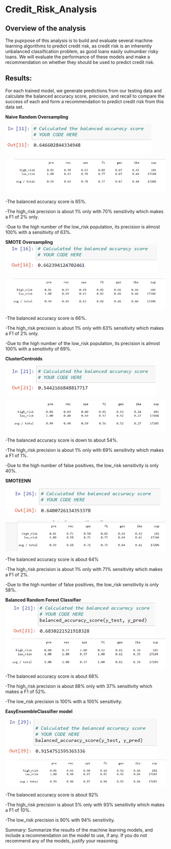 # Credit_Risk_Analysis

## Overview of the analysis

The puprpose of this analysis is to build and evaluate several machine learning algorithms to predict credit risk, as credit risk is an inherently unbalanced classification problem, as good loans easily outnumber risky loans. We will evaluate the performance of these models and make a recommendation on whether they should be used to predict credit risk.

## Results:
For each trained model, we generate predictions from our testing data and calculate the balanced accuracy score, precision, and recall to compare the success of each and form a recommendation to predict credit risk from this data set.

**Naive Random Oversampling**

![pic1](https://github.com/Klubbers0/Credit_Risk_Analysis/blob/96d031bf2edfeccbbb5c028f35423bf76e6b7cca/Resources/naiverandombalancedacc.PNG)

![pic2](https://github.com/Klubbers0/Credit_Risk_Analysis/blob/96d031bf2edfeccbbb5c028f35423bf76e6b7cca/Resources/naive2.PNG)

-The balanced accuracy score is 65%.

-The high_risk precision is about 1% only with 70% sensitivity which makes a F1 of 2% only.

-Due to the high number of the low_risk population, its precision is almost 100% with a sensitivity of 63%.

**SMOTE Oversampling**
![pic3](https://github.com/Klubbers0/Credit_Risk_Analysis/blob/96d031bf2edfeccbbb5c028f35423bf76e6b7cca/Resources/smotebalancedacc.PNG)

![pic4](https://github.com/Klubbers0/Credit_Risk_Analysis/blob/96d031bf2edfeccbbb5c028f35423bf76e6b7cca/Resources/smote2.PNG)

-The balanced accuracy score is 66%.

-The high_risk precision is about 1% only with 63% sensitivity which makes a F1 of 2% only.

-Due to the high number of the low_risk population, its precision is almost 100% with a sensitivity of 69%.

**ClusterCentroids**

![pic5](https://github.com/Klubbers0/Credit_Risk_Analysis/blob/96d031bf2edfeccbbb5c028f35423bf76e6b7cca/Resources/cluster%20centroidbalancacc.PNG)

![pic6](https://github.com/Klubbers0/Credit_Risk_Analysis/blob/96d031bf2edfeccbbb5c028f35423bf76e6b7cca/Resources/clustercent2.PNG)

-The balanced accuracy score is down to about 54%.

-The high_risk precision is about 1% only with 69% sensitivity which makes a F1 of 1%.

-Due to the high number of false positives, the low_risk sensitivity is only 40%.


**SMOTEENN**

![pic7](https://github.com/Klubbers0/Credit_Risk_Analysis/blob/96d031bf2edfeccbbb5c028f35423bf76e6b7cca/Resources/smoteennbalaccscore.PNG)

![pic8](https://github.com/Klubbers0/Credit_Risk_Analysis/blob/96d031bf2edfeccbbb5c028f35423bf76e6b7cca/Resources/smoteen2.PNG)

-The balanced accuracy score is about 64%

-The high_risk precision is about 1% only with 71% sensitivity which makes a F1 of 2%.

-Due to the high number of false positives, the low_risk sensitivity is only 58%.

**Balanced Random Forest Classifier**
![pic9](https://github.com/Klubbers0/Credit_Risk_Analysis/blob/5ac541995b06bcb14f6e1813dd783a1e8e845823/Resources/balancedforestcalacc.PNG)
![pic10](https://github.com/Klubbers0/Credit_Risk_Analysis/blob/5ac541995b06bcb14f6e1813dd783a1e8e845823/Resources/balancedforest2.PNG)

-The balanced accuracy score is about 68%

-The high_risk precision is about 88% only with 37% sensitivity which makes a F1 of 52%.

-The low_risk precision is 100% with a 100% sensitivity.

**EasyEnsembleClassifier model**

![pic11](https://github.com/Klubbers0/Credit_Risk_Analysis/blob/e6c87533e14bfdfedf907bbabed741434cc09cc8/Resources/easyensambleaccscore.PNG)
![pic12](https://github.com/Klubbers0/Credit_Risk_Analysis/blob/e6c87533e14bfdfedf907bbabed741434cc09cc8/Resources/easyensamble2.PNG)

-The balanced accuracy score is about 92%

-The high_risk precision is about 5% only with 93% sensitivity which makes a F1 of 10%.

-The low_risk precision is 90% with 94% sensitivity.



Summary: Summarize the results of the machine learning models, and include a recommendation on the model to use, if any. If you do not recommend any of the models, justify your reasoning.
